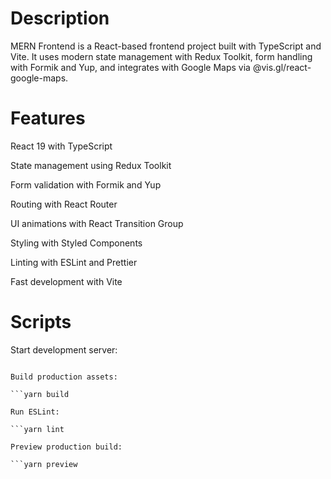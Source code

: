 # Description
MERN Frontend is a React-based frontend project built with TypeScript and Vite. It uses modern state management with Redux Toolkit, form handling with Formik and Yup, and integrates with Google Maps via @vis.gl/react-google-maps.


# Features

React 19 with TypeScript

State management using Redux Toolkit

Form validation with Formik and Yup

Routing with React Router

UI animations with React Transition Group

Styling with Styled Components

Linting with ESLint and Prettier

Fast development with Vite

# Scripts

Start development server:

```yarn start

Build production assets:

```yarn build

Run ESLint:

```yarn lint

Preview production build:

```yarn preview

